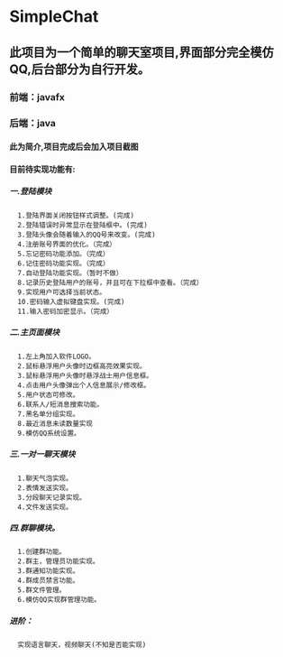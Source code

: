 # SimpleChat

## 此项目为一个简单的聊天室项目,界面部分完全模仿QQ,后台部分为自行开发。

### 前端：javafx
### 后端：java

#### 此为简介,项目完成后会加入项目截图

#### 目前待实现功能有:
##### 一.登陆模块
      1.登陆界面关闭按钮样式调整。(完成)
      2.登陆错误时异常显示在登陆框中。(完成)
      3.登陆头像会随着输入的QQ号来改变。(完成)
      4.注册账号界面的优化。（完成）
      5.忘记密码功能添加。（完成）
      6.记住密码功能实现。（完成）
      7.自动登陆功能实现。（暂时不做）
      8.记录历史登陆用户的账号，并且可在下拉框中查看。（完成）
      9.实现用户可选择当前状态。
      10.密码输入虚拟键盘实现。(完成)
      11.输入密码加密显示。（完成）
#####      二.主页面模块
      1.左上角加入软件LOGO。
      2.鼠标悬浮用户头像时边框高亮效果实现。
      3.鼠标悬浮用户头像时悬浮战士用户信息框。
      4.点击用户头像弹出个人信息展示/修改框。
      5.用户状态可修改。
      6.联系人/短消息搜索功能。
      7.黑名单分组实现。
      8.最近消息未读数量实现
      9.模仿QQ系统设置。
#####      三.一对一聊天模块
      1.聊天气泡实现。
      2.表情发送实现。
      3.分段聊天记录实现。
      4.文件发送实现。
#####      四.群聊模块。
      1.创建群功能。
      2.群主，管理员功能实现。
      3.群通知功能实现。
      4.群成员禁言功能。
      5.群文件管理。
      6.模仿QQ实现群管理功能。
#####      进阶：
      实现语言聊天，视频聊天(不知是否能实现)
